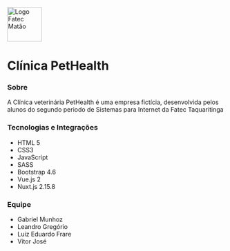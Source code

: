 <img src="~/assets/img/Logo.svg" alt="Logo Fatec Matão" title="Logo Fatec Matão" width="80">

# Clínica PetHealth

### Sobre
A Clínica veterinária PetHealth é uma empresa fictícia, desenvolvida pelos alunos do segundo periodo de Sistemas para Internet da Fatec Taquaritinga

### Tecnologias e Integrações
- HTML 5
- CSS3
- JavaScript
- SASS
- Bootstrap 4.6
- Vue.js 2
- Nuxt.js 2.15.8

### Equipe
- Gabriel Munhoz
- Leandro Gregório  
- Luiz Eduardo Frare
- Vitor José